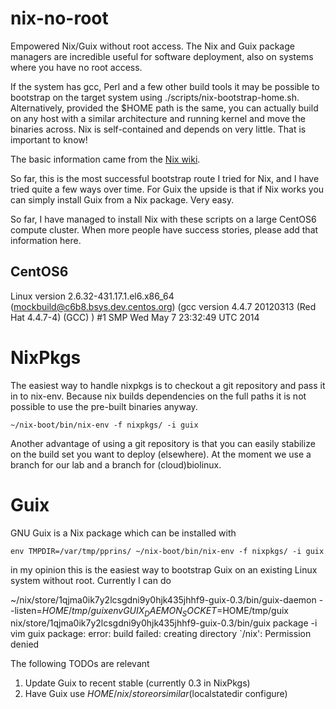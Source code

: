 nix-no-root
===========

Empowered Nix/Guix without root access. The Nix and Guix package
managers are incredible useful for software deployment, also on
systems where you have no root access. 

If the system has gcc, Perl and a few other build tools it may be
possible to bootstrap  on the target system using
./scripts/nix-bootstrap-home.sh.  Alternatively, provided the $HOME
path is the same, you can actually build on any host with a similar
architecture and running kernel and move the binaries across. Nix is
self-contained and depends on very little. That is important to know!

The basic information came from the [Nix
wiki](https://nixos.org/wiki/How_to_install_nix_in_home_%28on_another_distribution%29).

So far, this is the most successful bootstrap route I tried for Nix,
and I have tried quite a few ways over time. For Guix the upside is
that if Nix works you can simply install Guix from a Nix package.
Very easy. 

So far, I have managed to install Nix with these scripts on a large
CentOS6 compute cluster.  When more people have success stories,
please add that information here.

## CentOS6

  Linux version 2.6.32-431.17.1.el6.x86_64 (mockbuild@c6b8.bsys.dev.centos.org) (gcc version 4.4.7 20120313 (Red Hat 4.4.7-4) (GCC) ) #1 SMP Wed May 7 23:32:49 UTC 2014

# NixPkgs

The easiest way to handle nixpkgs is to checkout a git repository and
pass it in to nix-env. Because nix builds dependencies on the full
paths it is not possible to use the pre-built binaries anyway.

    ~/nix-boot/bin/nix-env -f nixpkgs/ -i guix

Another advantage of using a git repository is that you can easily
stabilize on the build set you want to deploy (elsewhere). At the
moment we use a branch for our lab and a branch for (cloud)biolinux.

# Guix

GNU Guix is a Nix package which can be installed with

    env TMPDIR=/var/tmp/pprins/ ~/nix-boot/bin/nix-env -f nixpkgs/ -i guix 

in my opinion this is the easiest way to bootstrap Guix on an existing
Linux system without root. Currently I can do

   ~/nix/store/1qjma0ik7y2lcsgdni9y0hjk435jhhf9-guix-0.3/bin/guix-daemon --listen=$HOME/tmp/guix
   env GUIX_DAEMON_SOCKET=$HOME/tmp/guix nix/store/1qjma0ik7y2lcsgdni9y0hjk435jhhf9-guix-0.3/bin/guix package -i vim
   guix package: error: build failed: creating directory `/nix': Permission denied
 

The following TODOs are relevant

1. Update Guix to recent stable (currently 0.3 in NixPkgs)
2. Have Guix use $HOME/nix/store or similar ($localstatedir configure)


